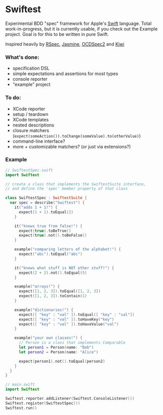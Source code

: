 Swiftest
========

Experimental BDD "spec" framework for Apple's
[Swift](https://developer.apple.com/swift/) language.
Total work-in-progress, but it is currently usable, if you check out the Example
project. Goal is for this to be written in pure Swift.

Inspired heavily by
[RSpec](https://github.com/rspec/rspec), [Jasmine](http://jasmine.github.io/),
[OCDSpec2](https://github.com/OCDSpec/OCDSpec2) and
[Kiwi](https://github.com/kiwi-bdd/Kiwi)

### What's done:
* specification DSL
* simple expectations and assertions for most types
* console reporter
* "example" project

### To do:
* XCode reporter
* setup / teardown
* XCode templates
* nested descriptions
* closure matchers (`expect(someAction()).toChange(someValue).to(otherValue)`)
* command-line interface?
* more + customizable matchers? (or just via extensions?)

### Example

```swift
// SwiftestSpec.swift
import Swiftest

// create a class that implements the SwiftestSuite interface,
// and define the 'spec' member property of that class

class SwiftestSpec : SwiftestSuite {
  var spec = describe("Swiftest") {
    it("adds 1 + 1!") {
      expect(1 + 1).toEqual(2)
    }

    it("knows true from false!") {
      expect(true).toBeTrue()
      expect(true).not().toBeFalse()
    }

    example("comparing letters of the alphabet!") {
      expect("abc").toEqual("abc")
    }

    it("knows what stuff is NOT other stuff!") {
      expect(2 + 2).not().toEqual(5)
    }

    example("arrays!") {
      expect([1, 2, 3]).toEqual([1, 2, 3])
      expect([1, 2, 3]).toContain(1)
    }

    example("dictionaries!") {
      expect([ "key" : "val" ]).toEqual([ "key" : "val"])
      expect([ "key" : "val" ]).toHaveKey("key")
      expect([ "key" : "val" ]).toHaveValue("val")
    }

    example("your own classes!") {
      // Person is a class that implements Comparable
      let person1 = Person(name: "Bob")
      let person2 = Person(name: "Alice")

      expect(person1).not().toEqual(person2)
    }
  }
}
```

```swift
// main.swift
import Swiftest

Swiftest.reporter.addListener(Swiftest.ConsoleListener())
Swiftest.register(SwiftestSpec())
Swiftest.run()
```

